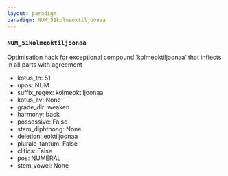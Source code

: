 ```yaml
---
layout: paradigm
paradigm: NUM_51kolmeoktiljoonaa
---
```

### ` NUM_51kolmeoktiljoonaa `

Optimisation hack for exceptional compound ’kolmeoktiljoonaa’ that inflects in all parts with agreement
* kotus_tn: 51
* upos: NUM
* suffix_regex: kolmeoktiljoonaa
* kotus_av: None
* grade_dir: weaken
* harmony: back
* possessive: False
* stem_diphthong: None
* deletion: eoktiljoonaa
* plurale_tantum: False
* clitics: False
* pos: NUMERAL
* stem_vowel: None
